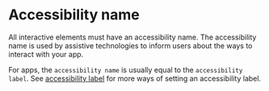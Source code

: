# Accessibility name

All interactive elements must have an accessibility name. The accessibility name is used by assistive technologies to inform users about the ways to interact with your app.

For apps, the `accessibility name` is usually equal to the `accessibility label`. See [accessibility label](https://appt.org/en/guidelines/wcag/success-criterion-1-1-1#set-accessibility-label) for more ways of setting an accessibility label.
